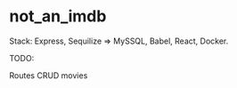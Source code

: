 # not_an_imdb

Stack: Express, Sequilize => MySSQL, Babel, React, Docker.

TODO:
<!-- Actors -->
<!-- Movies -->
<!-- Cast -->
<!-- JOINs -->
<!-- Routes CRUD actors -->
Routes CRUD movies